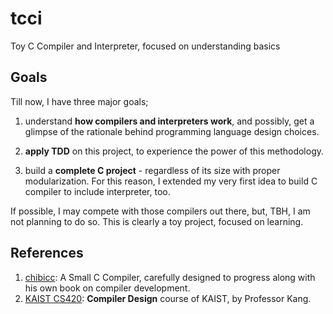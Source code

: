 # tcci
Toy C Compiler and Interpreter, focused on understanding basics

## Goals
Till now, I have three major goals;

1. understand **how compilers and interpreters work**, and possibly, get a glimpse of the rationale behind programming language design choices.

2. **apply TDD** on this project, to experience the power of this methodology.  

3. build a **complete C project** - regardless of its size with proper modularization. For this reason, I extended my very first idea to build C compiler to include interpreter, too.  

If possible, I may compete with those compilers out there, but, TBH, I am not planning to do so. This is clearly a toy project, focused on learning.

## References  
1. [chibicc](https://github.com/rui314/chibicc): A Small C Compiler, carefully designed to progress along with his own book on compiler development.
2. [KAIST CS420](https://github.com/kaist-cp/cs420): **Compiler Design** course of KAIST, by Professor Kang.